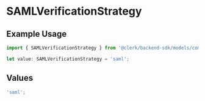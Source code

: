 # SAMLVerificationStrategy

## Example Usage

```typescript
import { SAMLVerificationStrategy } from '@clerk/backend-sdk/models/components';

let value: SAMLVerificationStrategy = 'saml';
```

## Values

```typescript
'saml';
```
